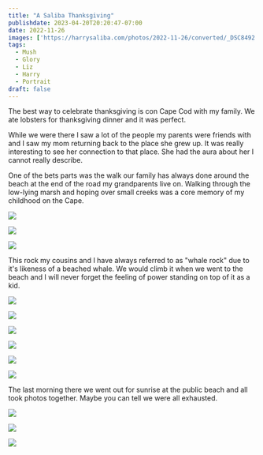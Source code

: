```yaml
---
title: "A Saliba Thanksgiving"
publishdate: 2023-04-20T20:20:47-07:00
date: 2022-11-26
images: ['https://harrysaliba.com/photos/2022-11-26/converted/_DSC8492.jpg']
tags:
  - Mush
  - Glory
  - Liz
  - Harry
  - Portrait
draft: false
---
```


The best way to celebrate thanksgiving is con Cape Cod with my family.  We ate lobsters for thanksgiving dinner and it was perfect.

While we were there I saw a lot of the people my parents were friends with and I saw my mom returning back to the place she grew up.  It was really interesting to see her connection to that place.  She had the aura about her I cannot really describe.

One of the bets parts was the walk our family has always done around the beach at the end of the road my grandparents live on.  Walking through the low-lying marsh and hoping over small creeks was a core memory of my childhood on the Cape.

![](https://harrysaliba.com/photos/2022-11-26/converted/_DSC8221.jpg)

![](https://harrysaliba.com/photos/2022-11-26/converted/_DSC8222.jpg)

![](https://harrysaliba.com/photos/2022-11-26/converted/_DSC8251.jpg)

This rock my cousins and I have always referred to as "whale rock" due to it's likeness of a beached whale.  We would climb it when we went to the beach and I will never forget the feeling of power standing on top of it as a kid.

![](https://harrysaliba.com/photos/2022-11-26/converted/_DSC8268.jpg)

![](https://harrysaliba.com/photos/2022-11-26/converted/_DSC8269.jpg)

![](https://harrysaliba.com/photos/2022-11-26/converted/_DSC8287.jpg)

![](https://harrysaliba.com/photos/2022-11-26/converted/_DSC8299.jpg)

![](https://harrysaliba.com/photos/2022-11-26/converted/_DSC8305.jpg)

![](https://harrysaliba.com/photos/2022-11-26/converted/_DSC8313.jpg)

The last morning there we went out for sunrise at the public beach and all took photos together.  Maybe you can tell we were all exhausted.

![](https://harrysaliba.com/photos/2022-11-26/converted/_DSC8480.jpg)

![](https://harrysaliba.com/photos/2022-11-26/converted/_DSC8492.jpg)

![](https://harrysaliba.com/photos/2022-11-26/converted/_DSC8503.jpg)
